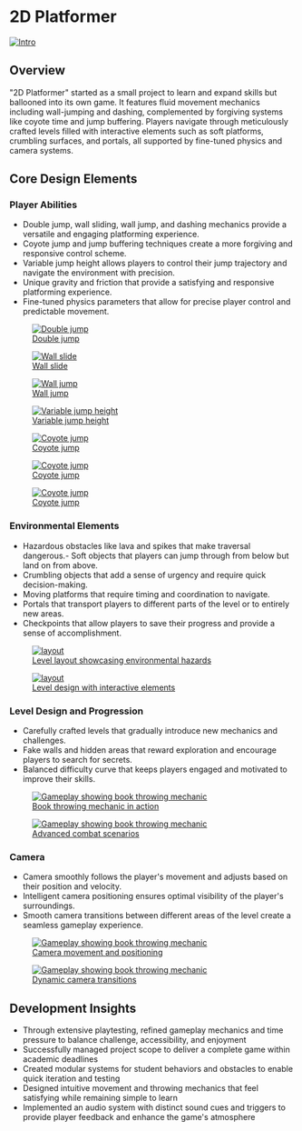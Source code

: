 <div class="page-content">

# 2D Platformer

<a href="https://dakillerxd.github.io/portfolio/assets/2d-platformer/main.gif" target="_blank">
    <img src="https://dakillerxd.github.io/portfolio/assets/2d-platformer/main.gif" alt="Intro">
</a>


<div class="project-card">

## Overview

"2D Platformer" started as a small project to learn and expand skills but ballooned into its own game. It features fluid movement mechanics including wall-jumping and dashing, complemented by forgiving systems like coyote time and jump buffering. Players navigate through meticulously crafted levels filled with interactive elements such as soft platforms, crumbling surfaces, and portals, all supported by fine-tuned physics and camera systems.


</div>

<div class="project-card">
    
## Core Design Elements

### Player Abilities

- Double jump, wall sliding, wall jump, and dashing mechanics provide a versatile and engaging platforming experience.
- Coyote jump and jump buffering techniques create a more forgiving and responsive control scheme.
- Variable jump height allows players to control their jump trajectory and navigate the environment with precision.
- Unique gravity and friction that provide a satisfying and responsive platforming experience.
- Fine-tuned physics parameters that allow for precise player control and predictable movement.


<div class="image-gallery">
    <figure>
        <a href="https://dakillerxd.github.io/portfolio/assets/2d-platformer/doublejump.gif" target="_blank">
            <img src="https://dakillerxd.github.io/portfolio/assets/2d-platformer/doublejump.gif" alt="Double jump">
            <figcaption>Double jump</figcaption>
        </a>
    </figure>
    <figure>
        <a href="https://dakillerxd.github.io/portfolio/assets/2d-platformer/wallslide.gif" target="_blank">
            <img src="https://dakillerxd.github.io/portfolio/assets/2d-platformer/wallslide.gif" alt="Wall slide">
            <figcaption>Wall slide</figcaption>
        </a>
    </figure>
    <figure>
        <a href="https://dakillerxd.github.io/portfolio/assets/2d-platformer/walljump.gif" target="_blank">
            <img src="https://dakillerxd.github.io/portfolio/assets/2d-platformer/walljump.gif" alt="Wall jump">
            <figcaption>Wall jump</figcaption>
        </a>
    </figure>
    <figure>
        <a href="https://dakillerxd.github.io/portfolio/assets/2d-platformer/variableJump.gif" target="_blank">
            <img src="https://dakillerxd.github.io/portfolio/assets/2d-platformer/variableJump.gif" alt="Variable jump height">
            <figcaption>Variable jump height</figcaption>
        </a>
    </figure>
    <figure>
        <a href="https://dakillerxd.github.io/portfolio/assets/2d-platformer/player1.gif" target="_blank">
            <img src="https://dakillerxd.github.io/portfolio/assets/2d-platformer/player1.gif" alt="Coyote jump">
            <figcaption>Coyote jump</figcaption>
        </a>
    </figure>
    <figure>
        <a href="https://dakillerxd.github.io/portfolio/assets/2d-platformer/Physics1.gif" target="_blank">
            <img src="https://dakillerxd.github.io/portfolio/assets/2d-platformer/Physics1.gif" alt="Coyote jump">
            <figcaption>Coyote jump</figcaption>
        </a>
    </figure>
    <figure>
        <a href="https://dakillerxd.github.io/portfolio/assets/2d-platformer/Physics2.gif" target="_blank">
            <img src="https://dakillerxd.github.io/portfolio/assets/2d-platformer/Physics2.gif" alt="Coyote jump">
            <figcaption>Coyote jump</figcaption>
        </a>
    </figure>
</div>

### Environmental Elements

- Hazardous obstacles like lava and spikes that make traversal dangerous.- Soft objects that players can jump through from below but land on from above.
- Crumbling objects that add a sense of urgency and require quick decision-making.
- Moving platforms that require timing and coordination to navigate.
- Portals that transport players to different parts of the level or to entirely new areas.
- Checkpoints that allow players to save their progress and provide a sense of accomplishment.

<div class="image-gallery">
    <figure>
        <a href="https://dakillerxd.github.io/portfolio/assets/school-these-shits/layout1.png" target="_blank">
            <img src="https://dakillerxd.github.io/portfolio/assets/school-these-shits/layout1.png" alt="layout">
            <figcaption>Level layout showcasing environmental hazards</figcaption>
        </a>
    </figure>
    <figure>
        <a href="https://dakillerxd.github.io/portfolio/assets/school-these-shits/layout2.png" target="_blank">
            <img src="https://dakillerxd.github.io/portfolio/assets/school-these-shits/layout2.png" alt="layout">
            <figcaption>Level design with interactive elements</figcaption>
        </a>
    </figure>
</div>

### Level Design and Progression

- Carefully crafted levels that gradually introduce new mechanics and challenges.
- Fake walls and hidden areas that reward exploration and encourage players to search for secrets.
- Balanced difficulty curve that keeps players engaged and motivated to improve their skills.

<div class="image-gallery">
    <figure>
        <a href="https://dakillerxd.github.io/portfolio/assets/school-these-shits/gameplay1.gif" target="_blank">
            <img src="https://dakillerxd.github.io/portfolio/assets/school-these-shits/gameplay1.gif" alt="Gameplay showing book throwing mechanic">
            <figcaption>Book throwing mechanic in action</figcaption>
        </a>
    </figure>
    <figure>
        <a href="https://dakillerxd.github.io/portfolio/assets/school-these-shits/gameplay4.gif" target="_blank">
            <img src="https://dakillerxd.github.io/portfolio/assets/school-these-shits/gameplay4.gif" alt="Gameplay showing book throwing mechanic">
            <figcaption>Advanced combat scenarios</figcaption>
        </a>
    </figure>
</div>


### Camera

- Camera smoothly follows the player's movement and adjusts based on their position and velocity.
- Intelligent camera positioning ensures optimal visibility of the player's surroundings.
- Smooth camera transitions between different areas of the level create a seamless gameplay experience.

<div class="image-gallery">
    <figure>
        <a href="https://dakillerxd.github.io/portfolio/assets/school-these-shits/gameplay1.gif" target="_blank">
            <img src="https://dakillerxd.github.io/portfolio/assets/school-these-shits/gameplay1.gif" alt="Gameplay showing book throwing mechanic">
            <figcaption>Camera movement and positioning</figcaption>
        </a>
    </figure>
    <figure>
        <a href="https://dakillerxd.github.io/portfolio/assets/school-these-shits/gameplay4.gif" target="_blank">
            <img src="https://dakillerxd.github.io/portfolio/assets/school-these-shits/gameplay4.gif" alt="Gameplay showing book throwing mechanic">
            <figcaption>Dynamic camera transitions</figcaption>
        </a>
    </figure>
</div>


</div>

<div class="project-card">
    
## Development Insights

- Through extensive playtesting, refined gameplay mechanics and time pressure to balance challenge, accessibility, and enjoyment
- Successfully managed project scope to deliver a complete game within academic deadlines
- Created modular systems for student behaviors and obstacles to enable quick iteration and testing
- Designed intuitive movement and throwing mechanics that feel satisfying while remaining simple to learn
- Implemented an audio system with distinct sound cues and triggers to provide player feedback and enhance the game's atmosphere

</div>

